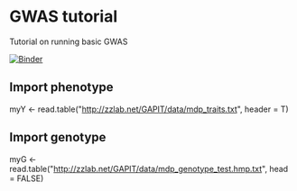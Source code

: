 # GWAS tutorial
Tutorial on running basic GWAS

[![Binder](https://mybinder.org/badge_logo.svg)]( https://mybinder.org/v2/gh/dpaudel/gwas_tutorial/main?urlpath=rstudio )

## Import phenotype
myY <- read.table("http://zzlab.net/GAPIT/data/mdp_traits.txt", header = T)

## Import genotype
myG <- read.table("http://zzlab.net/GAPIT/data/mdp_genotype_test.hmp.txt", head = FALSE)

